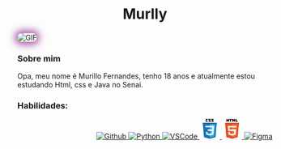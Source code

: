<h1 align="center">Murlly</h1>

<section >
    <div>
        <img align = "center"; src="https://media1.tenor.com/m/BunrT3C3RmQAAAAC/neferoku-kokushib%C5%8D.gif" alt="GIF" width="300px" style="border-radius: 15px; box-shadow: 0px 0px 15px 5px rgba(128, 0, 128, 0.7);">
    </div>
    <div>
        <h3>Sobre mim</h3>
        <p>Opa, meu nome é Murillo Fernandes, tenho 18 anos e atualmente estou estudando Html, css e Java no Senai.</p>
    </div>
    <div>
        <h3>Habilidades:</h3>
        <div align="right">
            <a href="https://github.com/" target="_blank" rel="noreferrer"> 
                <img src="https://cdn.jsdelivr.net/gh/devicons/devicon@latest/icons/github/github-original.svg" alt="Github" width="40" height="40" /> 
            </a>
            <a href="https://www.python.org/" target="_blank" rel="noreferrer"> 
                <img src="https://cdn.jsdelivr.net/gh/devicons/devicon@latest/icons/python/python-original.svg" alt="Python" width="40" height="40" /> 
            </a>
            <a href="https://code.visualstudio.com/" target="_blank" rel="noreferrer"> 
                <img src="https://cdn.jsdelivr.net/gh/devicons/devicon@latest/icons/vscode/vscode-original.svg" alt="VSCode" width="40" height="40" /> 
            </a>
            <a href="https://www.w3schools.com/css/" target="_blank" rel="noreferrer"> 
                <img src="https://raw.githubusercontent.com/devicons/devicon/master/icons/css3/css3-original-wordmark.svg" alt="CSS3" width="40" height="40"/> 
            </a>
            <a href="https://www.w3.org/html/" target="_blank" rel="noreferrer"> 
                <img src="https://raw.githubusercontent.com/devicons/devicon/master/icons/html5/html5-original-wordmark.svg" alt="HTML5" width="40" height="40"/> 
            </a>
            <a href="https://www.figma.com/" target="_blank" rel="noreferrer"> 
                <img src="https://www.vectorlogo.zone/logos/figma/figma-icon.svg" alt="Figma" width="40" height="40"/> 
            </a>
        </div>
    </div>
</section>
